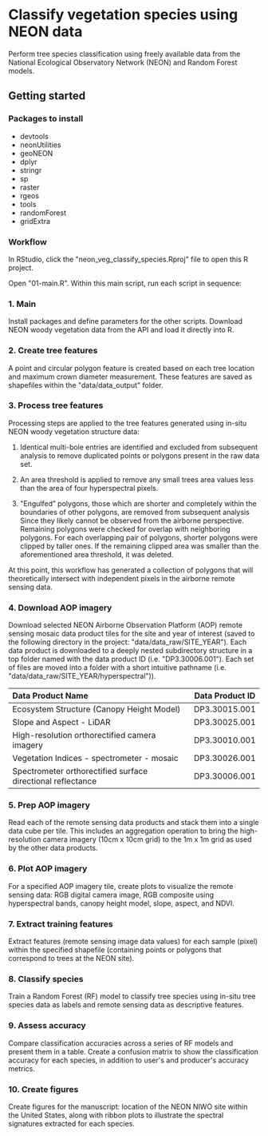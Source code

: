 # Classify vegetation species using NEON data
Perform tree species classification using freely available data from the National Ecological Observatory Network (NEON) and Random Forest models.

## Getting started 

### Packages to install

- devtools
- neonUtilities
- geoNEON 
- dplyr
- stringr
- sp
- raster
- rgeos
- tools
- randomForest
- gridExtra


### Workflow

In RStudio, click the "neon_veg_classify_species.Rproj" file to open this R project.

Open "01-main.R". Within this main script, run each script in sequence:

### 1. Main
Install packages and define parameters for the other scripts. 
Download NEON woody vegetation data from the API and load it directly into R. 

### 2. Create tree features
A point and circular polygon feature is created based on each tree location and maximum crown diameter measurement. These features are saved as shapefiles within the "data/data_output" folder. 

### 3. Process tree features
Processing steps are applied to the tree features generated using in-situ NEON woody vegetation structure data:

1. Identical multi-bole entries are identified and excluded from subsequent analysis to remove duplicated points or polygons present in the raw data set.

2. An area threshold is applied to remove any small trees area values less than the area of four hyperspectral pixels.

3. "Engulfed” polygons, those which are shorter and completely within the boundaries of other polygons, are removed from subsequent analysis Since they likely cannot be observed from the airborne perspective. Remaining polygons were checked for overlap with neighboring polygons. For each overlapping pair of polygons, shorter polygons were clipped by taller ones. If the remaining clipped area was smaller than the aforementioned area threshold, it was deleted. 

At this point, this workflow has generated a collection of polygons that will theoretically intersect with independent pixels in the airborne remote sensing data.

### 4. Download AOP imagery

Download selected NEON Airborne Observation Platform (AOP) remote sensing mosaic data product tiles for the site and year of interest (saved to the following directory in the project: "data/data_raw/SITE_YEAR"). Each data product is downloaded to a deeply nested subdirectory structure in a top folder named with the data product ID (i.e. "DP3.30006.001"). Each set of files are moved into a folder with a short intuitive pathname (i.e. "data/data_raw/SITE_YEAR/hyperspectral")). 

| Data Product Name                                    | Data Product ID |
| :---                                                   | ---             |
| Ecosystem Structure (Canopy Height Model)             | DP3.30015.001   |
| Slope and Aspect - LiDAR                              | DP3.30025.001   |
| High-resolution orthorectified camera imagery  | DP3.30010.001   |
| Vegetation Indices - spectrometer - mosaic            | DP3.30026.001   |
| Spectrometer orthorectified surface directional reflectance | DP3.30006.001| 

### 5. Prep AOP imagery

Read each of the remote sensing data products and stack them into a single data cube per tile. This includes an aggregation operation to bring the high-resolution camera imagery (10cm x 10cm grid) to the 1m x 1m grid as used by the other data products. 

### 6. Plot AOP imagery

For a specified AOP imagery tile, create plots to visualize the remote sensing data: RGB digital camera image, RGB composite using hyperspectral bands, canopy height model, slope, aspect, and NDVI. 


### 7. Extract training features 

Extract features (remote sensing image data values) for each sample (pixel) within the specified shapefile (containing points or polygons that correspond to trees at the NEON site).


### 8. Classify species 

Train a Random Forest (RF) model to classify tree species using in-situ tree species data as labels and remote sensing data as descriptive features. 


### 9. Assess accuracy

Compare classification accuracies across a series of RF models and present them in a table. 
Create a confusion matrix to show the classification accuracy for each species, in addition to user's and producer's accuracy metrics. 

### 10. Create figures 

Create figures for the manuscript: location of the NEON NIWO site within the United States, along with ribbon plots to illustrate the spectral signatures extracted for each species. 
